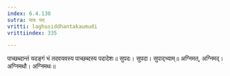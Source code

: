 ```yaml
---
index: 6.4.130
sutra: पादः पत्
vritti: laghusiddhantakaumudi
vrittiindex: 335

---
```

पाच्छब्दान्तं यदङ्गं भं तदवयवस्य पाच्छब्दस्य पदादेशः॥ सुपदः। सुपदा। सुपाद्भ्याम्॥ अग्निमत्, अग्निमद्। अग्निमथौ। अग्निमथः॥
